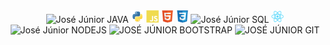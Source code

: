  <div style="display: inline_block" align="center" margin-top="-700px" >
  <img alt="José Júnior JAVA" height="20" width="20" src="https://cdn.worldvectorlogo.com/logos/java.svg">
  <img alt="José Júnior Python" height="20" width="20" src="https://raw.githubusercontent.com/devicons/devicon/master/icons/python/python-original.svg">
  <img alt="José Júnior JAVASCRIPT" height="20" width="20" src="https://raw.githubusercontent.com/devicons/devicon/master/icons/javascript/javascript-plain.svg">
  <img alt="José Júnior HTML" height="20" width="20" src="https://raw.githubusercontent.com/devicons/devicon/master/icons/html5/html5-original.svg">
  <img alt="José Júnior CSS" height="20" width="20" src="https://raw.githubusercontent.com/devicons/devicon/master/icons/css3/css3-original.svg">
  <img alt="José Júnior SQL" height="20" width="20" src="https://cdn0.iconfinder.com/data/icons/flat-design-database-set-3/24/sql-badge-512.png">
  <img alt="José Júnior REACT" height="20" width="20" src="https://raw.githubusercontent.com/devicons/devicon/master/icons/react/react-original.svg">     
  <img alt="José Júnior NODEJS" height="20" width="20" src="https://cdn.iconscout.com/icon/free/png-256/node-js-1174925.png">
  <img alt="JOSÉ JÚNIOR BOOTSTRAP" height="20" width="20" src="https://avatars.githubusercontent.com/u/2918581?s=280&v=4">
  <img alt="JOSÉ JÚNIOR GIT" height="20" width="20" src="https://img.icons8.com/nolan/344/git.png">
</div>
